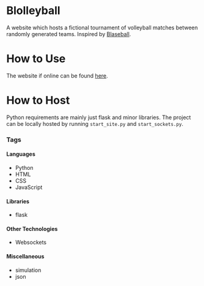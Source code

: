 # Blolleyball
A website which hosts a fictional tournament of volleyball matches between randomly generated teams. Inspired by [Blaseball](https://blolleyball.com).

# How to Use
The website if online can be found  [here](http://chluebi.com/blolleyball/).

# How to Host
Python requirements are mainly just flask and minor libraries.
The project can be locally hosted by running ``start_site.py`` and ``start_sockets.py``.

### Tags

#### Languages
- Python
- HTML
- CSS
- JavaScript

#### Libraries
- flask

#### Other Technologies
- Websockets

#### Miscellaneous
- simulation
- json
